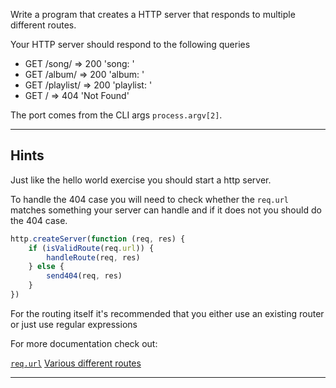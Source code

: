 Write a program that creates a HTTP server that responds to
  multiple different routes.

Your HTTP server should respond to the following queries

 - GET /song/<song> => 200 'song: <song>'
 - GET /album/<album> => 200 'album: <album>'
 - GET /playlist/<playlist> => 200 'playlist: <playlist>'
 - GET /<anything-else> => 404 'Not Found'

The port comes from the CLI args `process.argv[2]`.

---

## Hints

Just like the hello world exercise you should start a http 
  server.

To handle the 404 case you will need to check whether the 
  `req.url` matches something your server can handle and if
  it does not you should do the 404 case.

```js
http.createServer(function (req, res) {
    if (isValidRoute(req.url)) {
        handleRoute(req, res)
    } else {
        send404(req, res)
    }
})
```

For the routing itself it's recommended that you either use an
  existing router or just use regular expressions

For more documentation check out:

[`req.url`](http://nodejs.org/api/http.html#http_message_url)
[Various different routes](https://github.com/Raynos/http-framework/wiki/Modules#wiki-routers)

---
